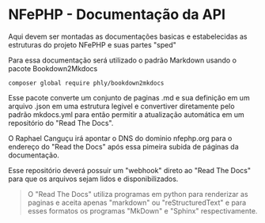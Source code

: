 # NFePHP - Documentação da API

Aqui devem ser montadas as documentações basicas e estabelecidas as estruturas do projeto 
NFePHP e suas partes "sped"

Para essa documentação será utilizado o padrão Markdown usando o pacote Bookdown2Mkdocs

```
composer global require phly/bookdown2mkdocs
```

Esse pacote converte um conjunto de paginas .md e sua definição em um arquivo .json em uma estrutura legivel e convertiver diretamente pelo padrão mkdocs.yml para então permitir a atualização automática em um repositório do "Read The Docs".


O Raphael Canguçu irá apontar o DNS do dominio nfephp.org para o endereço do "Read the Docs" após essa pimeira subida de páginas da documentação.

Esse repositório deverá possuir um "webhook" direto ao "Read The Docs" para que os arquivos sejam lidos e disponibilizados.

 > O "Read The Docs" utiliza programas em python para renderizar as paginas e aceita apenas "markdown" ou "reStructuredText" e para esses formatos os programas "MkDown" e "Sphinx" respectivamente.
